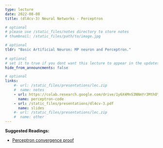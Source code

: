 ```yaml
---
type: lecture
date: 2022-08-08
title: (dl4cv-3) Neural Networks - Perceptron

# optional
# please use /static_files/notes directory to store notes
# thumbnail: /static_files/path/to/image.jpg 

# optional
tldr: "Basic Artificial Neuron: MP neuron and Perceptron."
  
# optional
# set it to true if you dont want this lecture to appear in the updates section
hide_from_announcments: false

# optional
links: 
    #- url: /static_files/presentations/lec.zip
    #  name: notes
    - url: https://colab.research.google.com/drive/1y6X4MnS3NNmYr3MthOYsGdpB-A3ixhzg?usp=sharing
      name: perceptron-code
    - url: /static_files/presentations/dl4cv-3.pdf
      name: slides
    #- url: /static_files/presentations/lec.zip
    #  name: other
---
```

**Suggested Readings:**
- [Perceptron convergence proof](https://www.cse.iitb.ac.in/~shivaram/teaching/old/cs344+386-s2017/resources/classnote-1.pdf)
